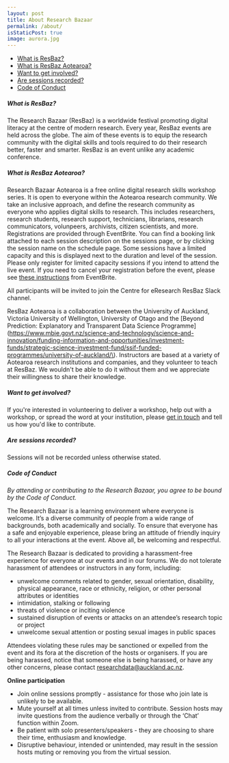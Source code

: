 ```yaml
---
layout: post
title: About Research Bazaar
permalink: /about/
isStaticPost: true
image: aurora.jpg
---
```

- [What is ResBaz?](#what-is-resbaz)
- [What is ResBaz Aotearoa?](#what-is-resbaz-aotearoa)
- [Want to get involved?](#want-to-get-involved)
- [Are sessions recorded?](#are-sessions-recorded)
- [Code of Conduct](#code-of-conduct)

##### What is ResBaz?

The Research Bazaar (ResBaz) is a worldwide festival promoting digital literacy at the centre of modern research. Every year, ResBaz events are held across the globe. The aim of these events is to equip the research community with the digital skills and tools required to do their research better, faster and smarter. ResBaz is an event unlike any academic conference. 

##### What is ResBaz Aotearoa?

Research Bazaar Aotearoa is a free online digital research skills workshop series. It is open to everyone within the Aotearoa research community. We take an inclusive approach, and define the research community as everyone who applies digital skills to research. This includes researchers, research students, research support, technicians, librarians, research communicators, volunpeers, archivists, citizen scientists, and more. Registrations are provided through EventBrite. You can find a booking link attached to each session description on the sessions page, or by clicking the session name on the schedule page. Some sessions have a limited capacity and this is displayed next to the duration and level of the session. Please only register for limited capacity sessions if you intend to attend the live event. If you need to cancel your registration before the event, please see [these instructions](https://www.eventbrite.co.nz/support/articles/en_US/How_To/how-to-cancel-your-free-registration?lg=en_MY) from EventBrite.

All participants will be invited to join the Centre for eResearch ResBaz Slack channel.

ResBaz Aotearoa is a collaboration between the University of Auckland, Victoria University of Wellington, University of Otago and the [Beyond Prediction: Explanatory and Transparent Data Science Programme](https://www.mbie.govt.nz/science-and-technology/science-and-innovation/funding-information-and-opportunities/investment-funds/strategic-science-investment-fund/ssif-funded-programmes/university-of-auckland/\). Instructors are based at a variety of Aotearoa research institutions and companies, and they volunteer to teach at ResBaz. We wouldn't be able to do it without them and we appreciate their willingness to share their knowledge. 

##### Want to get involved?

If you're interested in volunteering to deliver a workshop, help out with a workshop, or spread the word at your institution, please <a href = "mailto: researchdata@auckland.ac.nz">get in touch</a> and tell us how you'd like to contribute.

##### Are sessions recorded?

Sessions will not be recorded unless otherwise stated.

##### Code of Conduct
*By attending or contributing to the Research Bazaar, you agree to be bound by the Code of Conduct.*

The Research Bazaar is a learning environment where everyone is welcome. It’s a diverse community of people from a wide range of backgrounds, both academically and socially. To ensure that everyone has a safe and enjoyable experience, please bring an attitude of friendly inquiry to all your interactions at the event. Above all, be welcoming and respectful. 

The Research Bazaar is dedicated to providing a harassment-free experience for everyone at our events and in our forums. We do not tolerate harassment of attendees or instructors in any form, including:

* unwelcome comments related to gender, sexual orientation, disability, physical appearance, race or ethnicity, religion, or other personal attributes or identities
* intimidation, stalking or following
* threats of violence or inciting violence 
* sustained disruption of events or attacks on an attendee’s research topic or project
* unwelcome sexual attention or posting sexual images in public spaces

Attendees violating these rules may be sanctioned or expelled from the event and its fora at the discretion of the hosts or organisers. If you are being harassed, notice that someone else is being harassed, or have any other concerns, please contact <a href = "mailto: researchdata@auckland.ac.nz">researchdata@auckland.ac.nz</a>.

**Online participation**

* Join online sessions promptly - assistance for those who join late is unlikely to be available. 
* Mute yourself at all times unless invited to contribute. Session hosts may invite questions from the audience verbally or through the ‘Chat’ function within Zoom. 
* Be patient with solo presenters/speakers - they are choosing to share their time, enthusiasm and knowledge. 
* Disruptive behaviour, intended or unintended, may result in the session hosts muting or removing you from the virtual session. 